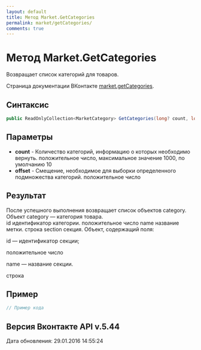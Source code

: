 ```yaml
---
layout: default
title: Метод Market.GetCategories
permalink: market/getCategories/
comments: true
---
```

# Метод Market.GetCategories
Возвращает список категорий для товаров.

Страница документации ВКонтакте [market.getCategories](https://vk.com/dev/market.getCategories).
## Синтаксис
``` csharp
public ReadOnlyCollection<MarketCategory> GetCategories(long? count, long? offset)
```

## Параметры
+ **count** - Количество категорий, информацию о которых необходимо вернуть. положительное число, максимальное значение 1000, по умолчанию 10
+ **offset** - Смещение, необходимое для выборки определенного подмножества категорий. положительное число

## Результат
После успешного выполнения возвращает список объектов category. 
Объект category — категория товара.  
id идентификатор категории. 
 положительное число name название метки. 
 строка section секция. Объект, содержащий поля: 

id — идентификатор секции; 

положительное число 

name — название секции. 

строка

## Пример
``` csharp
// Пример кода
```

## Версия Вконтакте API v.5.44
Дата обновления: 29.01.2016 14:55:24

